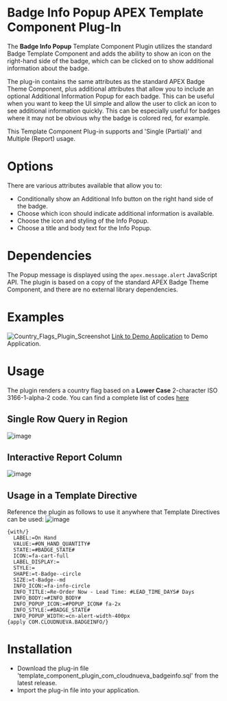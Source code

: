 # Badge Info Popup APEX Template Component Plug-In
The **Badge Info Popup** Template Component Plugin utilizes the standard Badge Template Component and adds the ability to show an icon on the right-hand side of the badge, which can be clicked on to show additional information about the badge.

The plug-in contains the same attributes as the standard APEX Badge Theme Component, plus additional attributes that allow you to include an optional Additional Information Popup for each badge. This can be useful when you want to keep the UI simple and allow the user to click an icon to see additional information quickly. This can be especially useful for badges where it may not be obvious why the badge is colored red, for example.

This Template Component Plug-in supports and 'Single (Partial)' and Multiple (Report) usage.

# Options
There are various attributes available that allow you to:
- Conditionally show an Additional Info button on the right hand side of the badge.
- Choose which icon should indicate additional information is available.
- Choose the icon and styling of the Info Popup.
- Choose a title and body text for the Info Popup.

# Dependencies
The Popup message is displayed using the `apex.message.alert` JavaScript API. The plugin is based on a copy of the standard APEX Badge Theme Component, and there are no external library dependencies.

# Examples
![Country_Flags_Plugin_Screenshot](https://github.com/jon-dixon/country_flags_apex_tcp/assets/107701070/37cb27cc-d3c6-4ba5-bdae-a22c29071231)
[Link to Demo Application](https://apex.oracle.com/pls/apex/r/jdd/flags/home) to Demo Application.

# Usage
The plugin renders a country flag based on a <b>Lower Case</b> 2-character ISO 3166-1-alpha-2 code. You can find a complete list of codes [here](https://www.iso.org/obp/ui/#search)

## Single Row Query in Region
![image](https://github.com/jon-dixon/country_flags_apex_tcp/assets/107701070/c3c7ace0-ca87-4160-bc09-621ea5ef1684)

## Interactive Report Column
![image](https://github.com/jon-dixon/country_flags_apex_tcp/assets/107701070/d6c81d7f-8829-46c1-8ca5-0663ce9074bd)

## Usage in a Template Directive
Reference the plugin as follows to use it anywhere that Template Directives can be used:
![image](https://github.com/jon-dixon/country_flags_apex_tcp/assets/107701070/8d9495a1-2dde-4110-9b26-0c749698c6cf)
```
{with/}
  LABEL:=On Hand
  VALUE:=#ON_HAND_QUANTITY#
  STATE:=#BADGE_STATE#
  ICON:=fa-cart-full
  LABEL_DISPLAY:=
  STYLE:=
  SHAPE:=t-Badge--circle
  SIZE:=t-Badge--md
  INFO_ICON:=fa-info-circle
  INFO_TITLE:=Re-Order Now - Lead Time: #LEAD_TIME_DAYS# Days
  INFO_BODY:=#INFO_BODY#
  INFO_POPUP_ICON:=#POPUP_ICON# fa-2x
  INFO_STYLE:=#BADGE_STATE#
  INFO_POPUP_WIDTH:=cn-alert-width-400px
{apply COM.CLOUDNUEVA.BADGEINFO/}
```
# Installation
- Download the plug-in file 'template_component_plugin_com_cloudnueva_badgeinfo.sql' from the latest release.
- Import the plug-in file into your application.